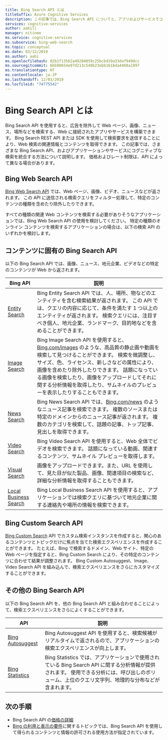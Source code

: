 ```yaml
---
title: Bing Search API とは
titleSuffix: Azure Cognitive Services
description: この記事では、Bing Search API についてと、アプリおよびサービスでコグニティブなインターネット検索を有効にする方法を、説明します。
services: cognitive-services
author: aahill
manager: nitinme
ms.service: cognitive-services
ms.subservice: bing-web-search
ms.topic: conceptual
ms.date: 03/12/2019
ms.author: aahi
ms.openlocfilehash: 82b1f13562a49284059c25bcbd39a33daf949dcc
ms.sourcegitcommit: 6bb98654e97d213c549b23ebb161bda4468a1997
ms.translationtype: HT
ms.contentlocale: ja-JP
ms.lasthandoff: 12/03/2019
ms.locfileid: "74775542"
---
```

# <a name="what-are-the-bing-search-apis"></a>Bing Search API とは

Bing Search API を使用すると、広告を除外して Web ページ、画像、ニュース、場所などを検索する、Web に接続されたアプリやサービスを構築できます。 Bing Search REST API または SDK を使用して検索要求を送信することにより、Web 検索の関連情報とコンテンツを取得できます。 この記事では、さまざまな Bing Search API、およびアプリケーションやサービスにコグニティブな検索を統合する方法について説明します。 価格およびレート制限は、API によって異なる場合があります。

## <a name="the-bing-web-search-api"></a>Bing Web Search API

[Bing Web Search API](../Bing-Web-Search/overview.md) では、Web ページ、画像、ビデオ、ニュースなどが返されます。 この API に送信される検索クエリをフィルター処理して、特定のコンテンツの種類を含めたり除外したりできます。

すべての種類の関連 Web コンテンツを検索する必要がありそうなアプリケーションでは、Bing Web Search API の使用を検討してください。 特定の種類のオンライン コンテンツを検索するアプリケーションの場合は、以下の検索 API のいずれかを検討します。

## <a name="content-specific-bing-search-apis"></a>コンテンツに固有の Bing Search API

以下の Bing Search API では、画像、ニュース、地元企業、ビデオなどの特定のコンテンツが Web から返されます。

| Bing API | 説明 |
| -- | -- |
| [Entity Search](../Bing-Entities-Search/overview.md) | Bing Entity Search API では、人、場所、物などのエンティティを含む検索結果が返されます。 この API では、クエリの内容に応じて、条件を満たす 1 つ以上のエンティティが返されます。 検索クエリには、注目すべき個人、地元企業、ランドマーク、目的地などを含めることができます。 |
| [Image Search](../Bing-Image-Search/overview.md) | Bing Image Search API を使用すると、[Bing.com/images](https://www.Bing.com/images) のような、高品質の静止画や動画を検索して見つけることができます。 検索を微調整し、サイズ、色、ライセンス、新しさなどの属性により、画像を含めたり除外したりできます。 話題になっている画像を検索したり、画像をアップロードしてそれに関する分析情報を取得したり、サムネイルのプレビューを表示したりすることもできます。 |
| [News Search](../Bing-News-Search/search-the-web.md) | Bing News Search API では、[Bing.com/news](https://www.Bing.com/news) のようなニュース記事を検索できます。 複数のソースまたは特定のドメインからのニュース記事が返されます。 複数のカテゴリを検索して、話題の記事、トップ記事、見出しを取得できます。 |
| [Video Search](../Bing-Video-Search/overview.md) | Bing Video Search API を使用すると、Web 全体でビデオを検索できます。 話題になっている動画、関連するコンテンツ、サムネイル プレビューを取得します。 |
| [Visual Search](../Bing-visual-search/overview.md) | 画像をアップロードできます。また、URL を使用して、見た目が似た製品、画像、関連項目の検索など、詳細な分析情報を取得することもできます。 |
 [Local Business Search](../bing-local-business-search/overview.md) | Bing Local Business Search API を使用すると、アプリケーションでは検索クエリに基づいて地元企業に関する連絡先や場所の情報を検索できます。 |

## <a name="the-bing-custom-search-api"></a>Bing Custom Search API

[Bing Custom Search](../Bing-Custom-Search/overview.md) API でカスタム検索インスタンスを作成すると、関心のあるコンテンツとトピックだけに焦点を当てた検索エクスペリエンスを作成することができます。 たとえば、Bing で検索するドメイン、Web サイト、特定の Web ページを指定すると、Bing Custom Search により、その特定のコンテンツに合わせて結果が調整されます。 Bing Custom Autosuggest、Image、Video Search API を組み込んで、検索エクスペリエンスをさらにカスタマイズすることができます。

## <a name="additional-bing-search-apis"></a>その他の Bing Search API

以下の Bing Search API を、他の Bing Search API と組み合わせることによって、検索エクスペリエンスをさらによくすることができます。

| API | 説明 |
| -- | -- |
| [Bing Autosuggest](../Bing-Autosuggest/get-suggested-search-terms.md) | Bing Autosuggest API を使用すると、検索候補がリアルタイムで返されるので、アプリケーションの検索エクスペリエンスが向上します。  |
| [Bing Statistics](bing-web-stats.md) | Bing Statistics では、アプリケーションで使用されている Bing Search API に関する分析情報が提供されます。 使用できる分析には、呼び出しのボリューム、上位のクエリ文字列、地理的な分布などが含まれます。 |

## <a name="next-steps"></a>次の手順

* Bing Search API の[価格の詳細](https://azure.microsoft.com/pricing/details/cognitive-services/search-api/)
* [Bing の利用と表示の要件](./use-display-requirements.md)に関するトピックでは、Bing Search API を使用して得られるコンテンツと情報の許可される使用方法が指定されています。
